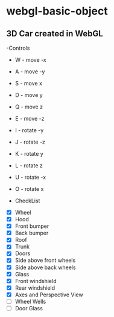 # webgl-basic-object

## 3D Car created in WebGL

-Controls
 - W - move -x
 - A - move -y
 - S - move x
 - D - move y
 - Q - move z
 - E - move -z
 - I - rotate -y
 - J - rotate -z
 - K - rotate y
 - L - rotate z
 - U - rotate -x
 - O - rotate x


- CheckList
 - [x] Wheel
 - [x] Hood
 - [x] Front bumper
 - [x] Back bumper
 - [x] Roof
 - [x] Trunk
 - [x] Doors
 - [x] Side above front wheels
 - [x] Side above back wheels
 - [x] Glass
 - [x] Front windshield
 - [x] Rear windshield
 - [x] Axes and Perspective View
 - [ ] Wheel Wells
 - [ ] Door Glass
